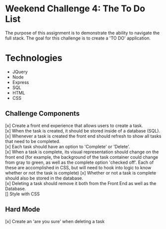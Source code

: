 Weekend Challenge 4: The To Do List
===================================

The purpose of this assignment is to demonstrate the ability to navigate the full stack. The goal for this challenge is to create a 'TO DO' application.

Technologies
============
* JQuery
* Node
* Express
* SQL
* HTML
* CSS

Challenge Components
--------------------
[x] Create a front end experience that allows users to create a task.<br>
[x] When the task is created, it should be stored inside of a database (SQL).<br>
[x] Whenever a task is created the front end should refresh to show all tasks that need to be completed.<br>
[x] Each task should have an option to 'Complete' or 'Delete'.<br>
[x] When a task is complete, its visual representation should change on the front end (for example, the   background of the task container could change from gray to green, as well as the complete option 'checked off'. Each of these are accomplished in CSS, but will need to hook into logic to know whether or not the task is complete)
[x] Whether or not a task is complete should also be stored in the database.<br>
[x] Deleting a task should remove it both from the Front End as well as the Database.<br>
[] Style with CSS<br>

Hard Mode
---------
[x] Create an 'are you sure' when deleting a task
